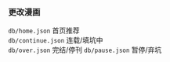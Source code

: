 ### 更改漫画
`db/home.json` 首页推荐  
`db/continue.json` 连载/填坑中  
`db/over.json` 完结/停刊 
`db/pause.json` 暂停/弃坑